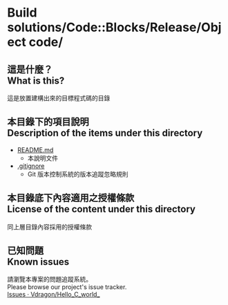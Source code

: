 # Build solutions/Code::Blocks/Release/Object code/
## 這是什麼？<br />What is this?
這是放置建構出來的目標程式碼的目錄

## 本目錄下的項目說明<br />Description of the items under this directory
* [README.md](README.md)
	* 本說明文件
* [.gitignore](.gitignore)
	* Git 版本控制系統的版本追蹤忽略規則

## 本目錄底下內容適用之授權條款<br />License of the content under this directory
同上層目錄內容採用的授權條款

## 已知問題<br />Known issues
請瀏覽本專案的問題追蹤系統。  
Please browse our project's issue tracker.  
[Issues · Vdragon/Hello_C_world_](https://github.com/Vdragon/Hello_C_world_/issues)
